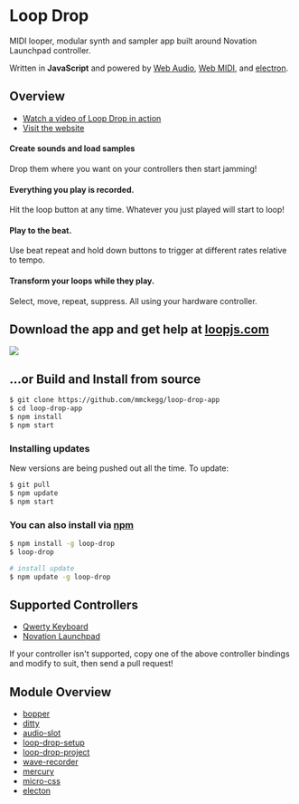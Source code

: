 Loop Drop
===

MIDI looper, modular synth and sampler app built around Novation Launchpad controller. 

Written in **JavaScript** and powered by [Web Audio](https://developer.mozilla.org/en-US/docs/Web/API/Web_Audio_API), [Web MIDI](https://webaudio.github.io/web-midi-api/), and [electron](http://electron.atom.io/).

## Overview

- [Watch a video of Loop Drop in action](https://www.youtube.com/watch?v=EBkmdNDIR6E)
- [Visit the website](http://loopjs.com)

#### Create sounds and load samples

Drop them where you want on your controllers then start jamming!

#### Everything you play is recorded.

Hit the loop button at any time. Whatever you just played will start to loop!

#### Play to the beat.
            
Use beat repeat and hold down buttons to trigger at different rates relative to tempo.

#### Transform your loops while they play.

Select, move, repeat, suppress. All using your hardware controller.


## Download the app and get help at [loopjs.com](http://loopjs.com)

[![](http://loopjs.com/loop-drop-with-launchpads.jpg)](http://loopjs.com)

## ...or Build and Install from source

```bash
$ git clone https://github.com/mmckegg/loop-drop-app
$ cd loop-drop-app
$ npm install
$ npm start
```

### Installing updates

New versions are being pushed out all the time. To update:

```bash
$ git pull
$ npm update
$ npm start
```

### You can also install via [npm](https://www.npmjs.com/package/loop-drop)

```bash
$ npm install -g loop-drop 
$ loop-drop

# install update
$ npm update -g loop-drop 
```

## Supported Controllers

- [Qwerty Keyboard](https://github.com/mmckegg/loop-qwerty)
- [Novation Launchpad](https://github.com/mmckegg/loop-launchpad)

If your controller isn't supported, copy one of the above controller bindings and modify to suit, then send a pull request!

## Module Overview

- [bopper](https://github.com/wavejs/bopper)
- [ditty](https://github.com/wavejs/ditty)
- [audio-slot](https://github.com/mmckegg/audio-slot)
- [loop-drop-setup](https://github.com/mmckegg/loop-drop-setup)
- [loop-drop-project](https://github.com/mmckegg/loop-drop-project)
- [wave-recorder](https://github.com/mmckegg/audio-slot)
- [mercury](https://github.com/raynos/mercury)
- [micro-css](https://github.com/mmckegg/micro-css)
- [electon](https://github.com/atom/electron)
